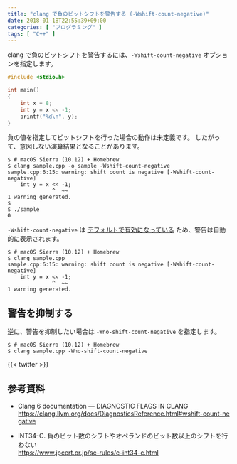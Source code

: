 ```yaml
---
title: "clang で負のビットシフトを警告する (-Wshift-count-negative)"
date: 2018-01-18T22:55:39+09:00
categories: [ "プログラミング" ]
tags: [ "C++" ]
---
```


clang で負のビットシフトを警告するには、```-Wshift-count-negative``` オプションを指定します。

```cpp
#include <stdio.h>

int main()
{
    int x = 8;
    int y = x << -1;
    printf("%d\n", y);
}
```

負の値を指定してビットシフトを行った場合の動作は未定義です。
したがって、意図しない演算結果となることがあります。

```shell
$ # macOS Sierra (10.12) + Homebrew
$ clang sample.cpp -o sample -Wshift-count-negative
sample.cpp:6:15: warning: shift count is negative [-Wshift-count-negative]
    int y = x << -1;
              ^  ~~
1 warning generated.
$
$ ./sample
0
```

```-Wshift-count-negative``` は [デフォルトで有効になっている](https://clang.llvm.org/docs/DiagnosticsReference.html#wshift-count-negative) ため、警告は自動的に表示されます。

```shell
$ # macOS Sierra (10.12) + Homebrew
$ clang sample.cpp
sample.cpp:6:15: warning: shift count is negative [-Wshift-count-negative]
    int y = x << -1;
              ^  ~~
1 warning generated.
```

## 警告を抑制する

逆に、警告を抑制したい場合は ```-Wno-shift-count-negative``` を指定します。

```shell
$ # macOS Sierra (10.12) + Homebrew
$ clang sample.cpp -Wno-shift-count-negative
```

{{< twitter >}}

## 参考資料

- Clang 6 documentation &mdash; DIAGNOSTIC FLAGS IN CLANG<br />
  <span style="word-break: break-all;">
  https://clang.llvm.org/docs/DiagnosticsReference.html#wshift-count-negative
  </span>

- INT34-C. 負のビット数のシフトやオペランドのビット数以上のシフトを行わない<br />
  <span style="word-break: break-all;">
  https://www.jpcert.or.jp/sc-rules/c-int34-c.html
  </span>
